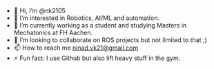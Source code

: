 - 👋 Hi, I’m @nk2105
- 👀 I’m interested in Robotics, AI/ML and automation.
- 🌱 I’m currently working as a student and studying Masters in Mechatonics at FH Aachen.
- 💞️ I’m looking to collaborate on ROS projects but not limited to that ;)
- 📫 How to reach me ninad.vk21@gmail.com
- ⚡ Fun fact: I use Github but also lift heavy stuff in the gym.

<!---
nk2105/nk2105 is a ✨ special ✨ repository because its `README.md` (this file) appears on your GitHub profile.
You can click the Preview link to take a look at your changes.
--->
